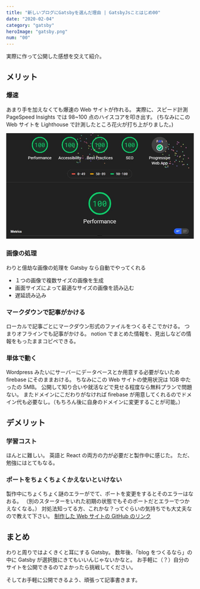 ```yaml
---
title: "新しいブログにGatsbyを選んだ理由 | GatsbyJsことはじめ00"
date: "2020-02-04"
category: "gatsby"
heroImage: "gatsby.png"
num: "00"
---
```


実際に作って公開した感想を交えて紹介。

## メリット

### 爆速

あまり手を加えなくても爆速の Web サイトが作れる。
実際に、スピード計測 PageSpeed Insights では 98~100 点のハイスコアを叩き出す。
(ちなみにこの Web サイトを Lighthouse で計測したところ花火が打ち上がりました。)

![Lighthouseの計測結果](hanabi.jpeg)

### 画像の処理

わりと億劫な画像の処理を Gatsby なら自動でやってくれる

- １つの画像で複数サイズの画像を生成
- 画面サイズによって最適なサイズの画像を読み込む
- 遅延読み込み

### マークダウンで記事がかける

ローカルで記事ごとにマークダウン形式のファイルをつくるそこでかける。
つまりオフラインでも記事がかける。
notion でまとめた情報を、見出しなどの情報をもったままコピペできる。

### 単体で動く

Wordpress みたいにサーバーにデータベースとか用意する必要がないため firebase にそのままおける。
ちなみにこの Web サイトの使用状況は 1GB 中たったの 5MB。
公開して知り合いや就活などで見せる程度なら無料プランで問題ない。
またドメインにこだわりがなければ firebase が用意してくれるのでドメイン代も必要なし。（もちろん後に自身のドメインに変更することが可能。）

## デメリット

### 学習コスト

ほんとに難しい。
英語と React の両方の力が必要だと製作中に感じた。
ただ、勉強にはとてもなる。

### ポートをちょくちょくかえないといけない

製作中にちょくちょく謎のエラーがでて、ポートを変更をするとそのエラーはなおる。
（別のスターターをいれた初期の状態でもそのポートだとエラーでつかえなくなる。）
対処法知ってる方、これかな？ってぐらいの気持ちでも大丈夫なので教えて下さい。
[制作した Web サイトの GitHub のリンク](https://github.com/IsaacTakuma/webstein)

## まとめ

わりと周りではよくきくと耳にする Gatsby。
数年後、「blog をつくるなら」の中に Gatsby が選択肢にきてもいいんじゃないかなと。
お手軽に（？）自分のサイトを公開できるのでよかったら挑戦してください。

そしてお手軽に公開できるよう、頑張って記事書きます。
